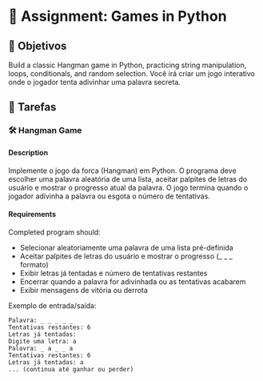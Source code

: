 

# 📘 Assignment: Games in Python

## 🎯 Objetivos

Build a classic Hangman game in Python, practicing string manipulation, loops, conditionals, and random selection. Você irá criar um jogo interativo onde o jogador tenta adivinhar uma palavra secreta.

## 📝 Tarefas

### 🛠️ Hangman Game

#### Description
Implemente o jogo da forca (Hangman) em Python. O programa deve escolher uma palavra aleatória de uma lista, aceitar palpites de letras do usuário e mostrar o progresso atual da palavra. O jogo termina quando o jogador adivinha a palavra ou esgota o número de tentativas.

#### Requirements
Completed program should:

- Selecionar aleatoriamente uma palavra de uma lista pré-definida
- Aceitar palpites de letras do usuário e mostrar o progresso (_ _ _ formato)
- Exibir letras já tentadas e número de tentativas restantes
- Encerrar quando a palavra for adivinhada ou as tentativas acabarem
- Exibir mensagens de vitória ou derrota

Exemplo de entrada/saída:
```plaintext
Palavra: _ _ _ _ _
Tentativas restantes: 6
Letras já tentadas: 
Digite uma letra: a
Palavra: _ a _ _ a
Tentativas restantes: 6
Letras já tentadas: a
... (continua até ganhar ou perder)
```
